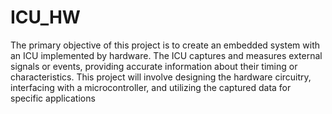 # ICU_HW
 The primary objective of this project is to create an embedded system with an ICU implemented by hardware. The ICU captures and measures external signals or events, providing accurate information about their timing or characteristics. This project will involve designing the hardware circuitry, interfacing with a microcontroller, and utilizing the captured data for specific applications
